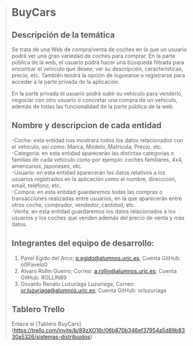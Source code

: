 > # BuyCars
>
> ## Descripción de la temática
> Se trata de una Web de compra/venta de coches en la que un usuario podrá ver una gran variedad de coches para comprar. En la parte pública de la web, el usuario podrá hacer una búsqueda filtrada para encontrar el vehículo que desee, ver su descripción, características, precio, etc. También tendrá la opción de loguearse o registrarse para acceder a la parte privada de la aplicación.
>
> En la parte privada el usuario podrá subir su vehículo para venderlo, negociar con otro usuario o concretar una compra de un vehículo, además de todas las funcionalidad de la parte pública de la web.
>
> ## Nombre y descripcion de cada entidad
> -Coche: esta entidad nos mostrará todos los datos relacionados con el vehículo, así como: Marca, Modelo, Matricula, Precio, etc.<br/>
> -Categoría: en esta entidad aparecerán las distintas categorías o familias de cada vehículo como por ejemplo: coches familiares, 4x4, americanos, japoneses, etc.<br/>
> -Usuario: en esta entidad aparecerán los datos relativos a los usuarios registrados en la aplicación como el nombre, direccción, email, teléfono, etc.<br/>
> -Compra: en esta entidad guardaremos todas las compras o transacciones realizadas entre usuarios, en la que aparecerán entre otros coche, comprador, vendedor, cantidad, etc.<br/>
> -Venta: en esta entidad guardaremos los datos relacionados a los usuarios y los coches que venden además del precio de venta y más datos.<br/>
> 
> ## Integrantes del equipo de desarrollo:
> 1. Pavel Egido del Arco; 	p.egido@alumnos.urjc.es; Cuenta GitHub: o0Pavelo0 
> 2. Alvaro Rollin Guerro; Correo:	a.rollin@alumnos.urjc.es; Cuenta GitHub: ROLLIN89
> 3. Osvaldo Renato	Luzuriaga Luzuriaga; Correo: or.luzuriaga@alumnos.urjc.es; Cuenta GitHub: orluzuriaga
>
> ## Tablero Trello
>  Enlace al [Tablero BuyCars] (https://trello.com/invite/b/89zXO16r/06b870b346ef37954a5d89b8330a5326/sistemas-distribuidos)
